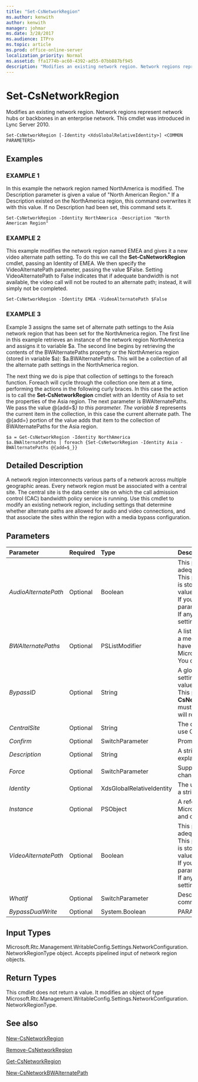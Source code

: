```yaml
---
title: "Set-CsNetworkRegion"
ms.author: kenwith
author: kenwith
manager: johmar
ms.date: 3/28/2017
ms.audience: ITPro
ms.topic: article
ms.prod: office-online-server
localization_priority: Normal
ms.assetid: ffa1774b-ac60-4392-ad55-07bb887bf945
description: "Modifies an existing network region. Network regions represent network hubs or backbones in an enterprise network. This cmdlet was introduced in Lync Server 2010."
---
```


# Set-CsNetworkRegion
 
Modifies an existing network region. Network regions represent network hubs or backbones in an enterprise network. This cmdlet was introduced in Lync Server 2010.
  
```
Set-CsNetworkRegion [-Identity <XdsGlobalRelativeIdentity>] <COMMON PARAMETERS>

```

## Examples

### EXAMPLE 1

In this example the network region named NorthAmerica is modified. The Description parameter is given a value of "North American Region." If a Description existed on the NorthAmerica region, this command overwrites it with this value. If no Description had been set, this command sets it.
  
```
Set-CsNetworkRegion -Identity NorthAmerica -Description "North American Region"
```

### EXAMPLE 2

This example modifies the network region named EMEA and gives it a new video alternate path setting. To do this we call the **Set-CsNetworkRegion** cmdlet, passing an Identity of EMEA. We then specify the VideoAlternatePath parameter, passing the value $False. Setting VideoAlternatePath to False indicates that if adequate bandwidth is not available, the video call will not be routed to an alternate path; instead, it will simply not be completed.
  
```
Set-CsNetworkRegion -Identity EMEA -VideoAlternatePath $False
```

### EXAMPLE 3

Example 3 assigns the same set of alternate path settings to the Asia network region that has been set for the NorthAmerica region. The first line in this example retrieves an instance of the network region NorthAmerica and assigns it to variable $a. The second line begins by retrieving the contents of the BWAlternatePaths property or the NorthAmerica region (stored in variable $a): $a.BWAlternatePaths. This will be a collection of all the alternate path settings in the NorthAmerica region.
  
The next thing we do is pipe that collection of settings to the foreach function. Foreach will cycle through the collection one item at a time, performing the actions in the following curly braces. In this case the action is to call the **Set-CsNetworkRegion** cmdlet with an Identity of Asia to set the properties of the Asia region. The next parameter is BWAlternatePaths. We pass the value @{add=$_} to this parameter. The variable $_ represents the current item in the collection, in this case the current alternate path. The @{add=} portion of the value adds that item to the collection of BWAlternatePaths for the Asia region.
  
```
$a = Get-CsNetworkRegion -Identity NorthAmerica
$a.BWAlternatePaths | foreach {Set-CsNetworkRegion -Identity Asia -BWAlternatePaths @{add=$_}}
```

## Detailed Description

A network region interconnects various parts of a network across multiple geographic areas. Every network region must be associated with a central site. The central site is the data center site on which the call admission control (CAC) bandwidth policy service is running. Use this cmdlet to modify an existing network region, including settings that determine whether alternate paths are allowed for audio and video connections, and that associate the sites within the region with a media bypass configuration.
  
## Parameters

|**Parameter**|**Required**|**Type**|**Description**|
|:-----|:-----|:-----|:-----|
| _AudioAlternatePath_ <br/> |Optional  <br/> |Boolean  <br/> |This parameter determines whether audio calls will be routed through an alternate path if adequate bandwidth does not exist in the primary path.  <br/> This parameter populates the BWAlternatePaths property. The value supplied to this parameter is stored in the AlternatePath property for the alternate path element with a BWPolicyModality value of Audio.  <br/> If you supply a value for this parameter you cannot specify a value for the BWAlternatePaths parameter.  <br/> If any of your calls will be Internet calls, this value must be True, regardless of bandwidth settings.  <br/> |
| _BWAlternatePaths_ <br/> |Optional  <br/> |PSListModifier  <br/> |A list of objects that contain information about whether alternate connection paths are allowed if a media request is unable to complete along the preferred path (for example, if limits on that path have been exceeded). Alternate path objects must be of type Microsoft.Rtc.Management.WritableConfig.Settings.NetworkConfiguration.BWAlternatePathType. You can create objects of this type by calling the **New-CsNetworkBWAlternatePath** cmdlet. <br/> |
| _BypassID_ <br/> |Optional  <br/> |String  <br/> |A globally unique identifier (GUID). This GUID is used to map network regions to media bypass settings within a CAC or Enhanced 9-1-1 (E9-1-1) network configuration. (Use this BypassID value in the call to the **New-CsNetworkMediaBypassConfiguration** cmdlet.) <br/> This parameter can be auto-generated when the region is created (by calling the **New-CsNetworkRegion** cmdlet). Changing this value is not recommended. If you do specify a value, it must be in the form of a GUID (for example, 3b24a047-dce6-48b2-9f20-9fbff17ed62a). You will receive a confirmation prompting you to verify that you want to manually set this value. <br/> |
| _CentralSite_ <br/> |Optional  <br/> |String  <br/> |The central site running the bandwidth policy service. This service must be enabled in order to use CAC. This service runs on the Front End Server or the Standard Edition server.  <br/> |
| _Confirm_ <br/> |Optional  <br/> |SwitchParameter  <br/> |Prompts you for confirmation before executing the command.  <br/> |
| _Description_ <br/> |Optional  <br/> |String  <br/> |A string that describes the region. This parameter can be used to provide a more descriptive explanation of what the region is for than can be expressed by the Identity alone.  <br/> |
| _Force_ <br/> |Optional  <br/> |SwitchParameter  <br/> |Suppresses any confirmation prompts that would otherwise be displayed before making changes.  <br/> |
| _Identity_ <br/> |Optional  <br/> |XdsGlobalRelativeIdentity  <br/> |The unique identifier of the network region you want to modify. The Identity will be in the form of a string that uniquely identifies that region.  <br/> |
| _Instance_ <br/> |Optional  <br/> |PSObject  <br/> |A reference to a network region object. This object must be of type Microsoft.Rtc.Management.WritableConfig.Settings.NetworkConfiguration.NetworkRegionType and can be retrieved by calling the **Get-CsNetworkRegion** cmdlet. <br/> |
| _VideoAlternatePath_ <br/> |Optional  <br/> |Boolean  <br/> |This parameter determines whether video calls will be routed through an alternate path if adequate bandwidth does not exist in the primary path.  <br/> This parameter populates the BWAlternatePaths property. The value supplied to this parameter is stored in the AlternatePath property for the alternate path element with a BWPolicyModality value of Video.  <br/> If you supply a value for this parameter you cannot specify a value for the BWAlternatePaths parameter.  <br/> If any of your calls will be Internet calls, this value must be True, regardless of bandwidth settings.  <br/> |
| _WhatIf_ <br/> |Optional  <br/> |SwitchParameter  <br/> |Describes what would happen if you executed the command without actually executing the command.  <br/> |
| _BypassDualWrite_ <br/> |Optional  <br/> |System.Boolean  <br/> |PARAMVALUE: $true | $false  <br/> |
   
## Input Types

Microsoft.Rtc.Management.WritableConfig.Settings.NetworkConfiguration.NetworkRegionType object. Accepts pipelined input of network region objects.
  
## Return Types

This cmdlet does not return a value. It modifies an object of type Microsoft.Rtc.Management.WritableConfig.Settings.NetworkConfiguration.NetworkRegionType.
  
## See also

#### 

[New-CsNetworkRegion](new-csnetworkregion.md)
  
[Remove-CsNetworkRegion](remove-csnetworkregion.md)
  
[Get-CsNetworkRegion](get-csnetworkregion.md)
  
[New-CsNetworkBWAlternatePath](new-csnetworkbwalternatepath.md)

